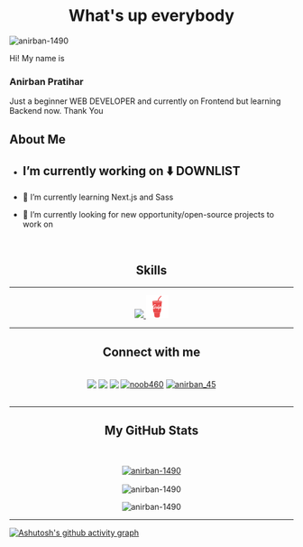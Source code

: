 

<h1 align ="center"> What's up everybody </h1>
<p align='center'>

<p align="left"> <img src="https://komarev.com/ghpvc/?username=anirban-1490&label=Profile%20views&color=0e75b6&style=flat" alt="anirban-1490" /> </p>


</p>
<div size='20px'> Hi! My name is <h3>Anirban Pratihar</h3> Just a beginner WEB DEVELOPER and currently on Frontend but learning Backend now. Thank You
</div>

<h2> About Me </h2>



- ## I’m currently working on ⬇️ DOWNLIST

- 🌱 I’m currently learning Next.js and Sass

- 👯 I’m currently looking for new opportunity/open-source projects to work on

<br>

<h2 align="center"> Skills </h2>

---

<p align="center">
  <a href="https://skillicons.dev">
    <img src="https://skillicons.dev/icons?i=c,cpp,cs,html,css,scss,js,nodejs,express,mongodb,react,next,jest,git,ps,figma&perline=8" />
    <a href="https://gulpjs.com" target="_blank" rel="noreferrer"> <img size="100px" src="https://raw.githubusercontent.com/devicons/devicon/master/icons/gulp/gulp-plain.svg" alt="gulp" width="40" height="40"/> </a>
  </a>
</p>


---
<h2 align="center"> Connect with me  </h2>
<br>
<div align="center">
 <a href = 'https://www.linkedin.com/in/anirban-pratihar-48a591226'> <img width = '32px' align= 'center' src="https://raw.githubusercontent.com/rahulbanerjee26/githubAboutMeGenerator/main/icons/linked-in-alt.svg"/></a> 
<a href = 'https://www.twitter.com/Anirban45555'> <img width = '32px' align= 'center' src="https://raw.githubusercontent.com/rahulbanerjee26/githubAboutMeGenerator/main/icons/twitter.svg"/></a> 
<a href = 'https://www.github.com/Anirban-1490'> <img width = '32px' align= 'center' src="https://raw.githubusercontent.com/rahulbanerjee26/githubAboutMeGenerator/main/icons/github.svg"/></a> 
<a href="https://codepen.io/noob460" target="blank"><img align="center" src="https://raw.githubusercontent.com/rahuldkjain/github-profile-readme-generator/master/src/images/icons/Social/codepen.svg" alt="noob460" height="30" width="40" /></a>
<a href="https://www.codechef.com/users/anirban_45" target="blank"><img align="center" src="https://cdn.jsdelivr.net/npm/simple-icons@3.1.0/icons/codechef.svg" alt="anirban_45" height="30" width="40" /></a>

</div>
<br>

---


<h2 align="center"> My GitHub Stats  </h2>

<br>

<p align="center" > <a align="center" href="https://github.com/ryo-ma/github-profile-trophy"><img align="center"  src="https://github-profile-trophy.vercel.app/?username=anirban-1490&theme=dracula&title=Stars,Commit,Issues,Repositories,PullRequest&row=2&column=3" alt="anirban-1490" /></a> </p>





<p  align="center"><img align="center" src="https://github-readme-streak-stats.herokuapp.com/?user=Anirban-1490&theme=dark" alt="anirban-1490" /></p> 


  <p align="center"><img align="" src="https://github-readme-stats.vercel.app/api/top-langs?username=anirban-1490&show_icons=true&locale=en&layout=compact&hide=php&theme=nightowl" alt="anirban-1490" /></p>
  
-------------------


[![Ashutosh's github activity graph](https://github-readme-activity-graph.cyclic.app/graph?username=Anirban-1490&bg_color=000000&color=b59bfd&line=d256ca&point=f7abee&area=true&hide_border=true)](https://github.com/ashutosh00710/github-readme-activity-graph)

<br>
